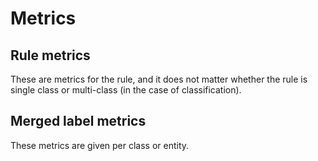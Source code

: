 # Metrics

## Rule metrics

These are metrics for the rule, and it does not matter whether the rule is single class or multi-class (in the case of classification).

## Merged label metrics

These metrics are given per class or entity.